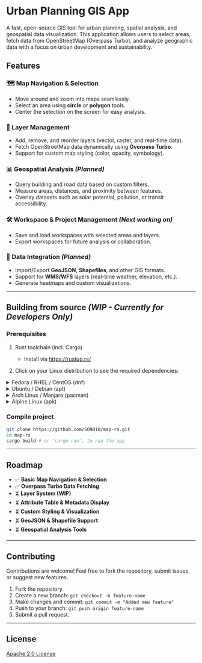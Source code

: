 # **Urban Planning GIS App**  
A fast, open-source GIS tool for urban planning, spatial analysis, and geospatial data visualization. This application allows users to select areas, fetch data from OpenStreetMap (Overpass Turbo), and analyze geographic data with a focus on urban development and sustainability.  

## **Features**  
### **🗺️ Map Navigation & Selection**  
- Move around and zoom into maps seamlessly.  
- Select an area using **circle** or **polygon** tools.  
- Center the selection on the screen for easy analysis.  

### **📌 Layer Management**  
- Add, remove, and reorder layers (vector, raster, and real-time data).  
- Fetch OpenStreetMap data dynamically using **Overpass Turbo**.  
- Support for custom map styling (color, opacity, symbology).  

### **📊 Geospatial Analysis** *(Planned)*  
- Query building and road data based on custom filters.  
- Measure areas, distances, and proximity between features.  
- Overlay datasets such as solar potential, pollution, or transit accessibility.  

### **🛠️ Workspace & Project Management**  *(Next working on)*
- Save and load workspaces with selected areas and layers.  
- Export workspaces for future analysis or collaboration.  

### **🔌 Data Integration** *(Planned)*  
- Import/Export **GeoJSON**, **Shapefiles**, and other GIS formats.  
- Support for **WMS/WFS** layers (real-time weather, elevation, etc.).  
- Generate heatmaps and custom visualizations.  

---

## **Building from source** *(WIP - Currently for Developers Only)*  
### **Prerequisites**
1. Rust toolchain (incl. Cargo)
   - Install via https://rustup.rs/

2. Click on your Linux distribution to see the required dependencies:

<details>
  <summary>Fedora / RHEL / CentOS (dnf)</summary>

```bash
sudo dnf install alsa-lib-devel libudev-devel fontconfig-devel protobuf-compiler
```

</details> <details> <summary>Ubuntu / Debian (apt)</summary>

```bash
sudo apt install libasound2-dev libudev-dev libfontconfig1-dev protobuf-compiler
```

</details> <details> <summary>Arch Linux / Manjaro (pacman)</summary>

```bash
sudo pacman -S alsa-lib libudev fontconfig protobuf
```

</details> <details> <summary>Alpine Linux (apk)</summary>

```bash
sudo apk add alsa-lib-dev eudev-dev fontconfig-dev protobuf-dev protobuf
```

</details>

### **Compile project**  
```sh
git clone https://github.com/SO9010/map-rs.git
cd map-rs
cargo build # or 'cargo run', to run the app
```

---

## **Roadmap**  
- ✅ **Basic Map Navigation & Selection**  
- ✅ **Overpass Turbo Data Fetching**  
- ⏳ **Layer System (WIP)**  
- ⏳ **Attribute Table & Metadata Display**  
- ⏳ **Custom Styling & Visualization**  
- ⏳ **GeoJSON & Shapefile Support**  
- ⏳ **Geospatial Analysis Tools**  

---

## **Contributing**  
Contributions are welcome! Feel free to fork the repository, submit issues, or suggest new features.  

1. Fork the repository.  
2. Create a new branch: `git checkout -b feature-name`  
3. Make changes and commit: `git commit -m "Added new feature"`  
4. Push to your branch: `git push origin feature-name`  
5. Submit a pull request.  

---

## **License**  
[Apache 2.0 License](LICENSE)
